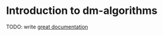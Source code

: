 # Introduction to dm-algorithms

TODO: write [great documentation](http://jacobian.org/writing/what-to-write/)
